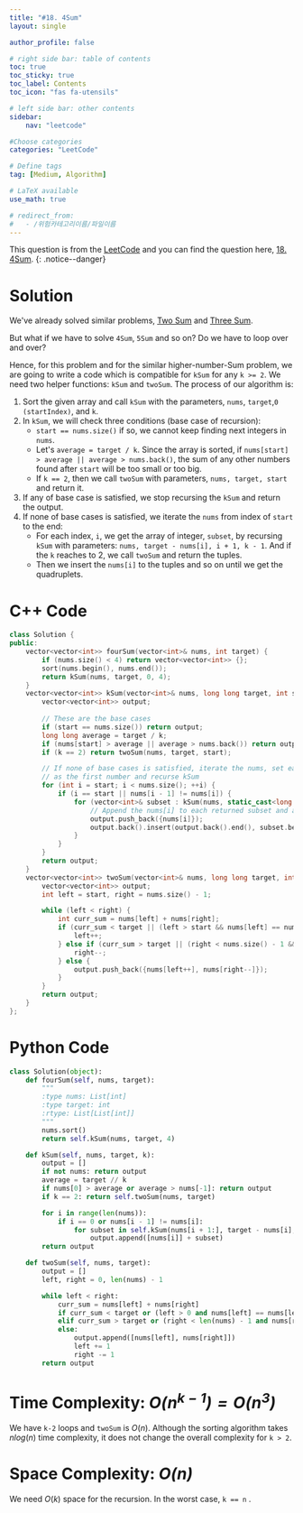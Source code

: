 ```yaml
---
title: "#18. 4Sum"
layout: single

author_profile: false

# right side bar: table of contents
toc: true
toc_sticky: true
toc_label: Contents
toc_icon: "fas fa-utensils"

# left side bar: other contents
sidebar:
    nav: "leetcode"

#Choose categories
categories: "LeetCode"

# Define tags
tag: [Medium, Algorithm]

# LaTeX available
use_math: true

# redirect_from:
#   - /위험카테고리이름/파일이름
---
```


This question is from the [LeetCode](https://leetcode.com) and you can find the question here, [18. 4Sum](https://leetcode.com/problems/4sum/).
{: .notice--danger}

# Solution
We've already solved similar problems, [Two Sum](/1/) and [Three Sum](/15/).

But what if we have to solve `4Sum`, `5Sum` and so on? Do we have to loop over and over?

Hence, for this problem and for the similar higher-number-Sum problem, we are going to write a code which is compatible for `kSum` for any `k >= 2`. We need two helper functions: `kSum` and `twoSum`. The process of our algorithm is:

1. Sort the given array and call `kSum` with the parameters, `nums`, `target`,`0 (startIndex)`, and `k`.
2. In `kSum`, we will check three conditions (base case of recursion):
   + `start == nums.size()` if so, we cannot keep finding next integers in `nums`.
   + Let's `average = target / k`. Since the array is sorted, if `nums[start] > average || average > nums.back()`, the sum of any other numbers found after `start` will be too small or too big.
   + If `k == 2`, then we call `twoSum` with parameters, `nums, target, start` and return it.
3. If any of base case is satisfied, we stop recursing the `kSum` and return the output.
4. If none of base cases is satisfied, we iterate the `nums` from index of `start` to the end:
   + For each index, `i`, we get the array of integer, `subset`, by recursing `kSum` with parameters: `nums, target - nums[i], i + 1, k - 1`. And if the `k` reaches to 2, we call `twoSum` and return the tuples.
   + Then we insert the `nums[i]` to the tuples and so on until we get the quadruplets.

# C++ Code
```c++
class Solution {
public:
    vector<vector<int>> fourSum(vector<int>& nums, int target) {
        if (nums.size() < 4) return vector<vector<int>> {};
        sort(nums.begin(), nums.end());
        return kSum(nums, target, 0, 4);
    }
    vector<vector<int>> kSum(vector<int>& nums, long long target, int start, int k) {
        vector<vector<int>> output;
		
        // These are the base cases
        if (start == nums.size()) return output;
        long long average = target / k;
        if (nums[start] > average || average > nums.back()) return output;
        if (k == 2) return twoSum(nums, target, start);

        // If none of base cases is satisfied, iterate the nums, set each current number 
        // as the first number and recurse kSum
        for (int i = start; i < nums.size(); ++i) {
            if (i == start || nums[i - 1] != nums[i]) {
                for (vector<int>& subset : kSum(nums, static_cast<long long>(target) - nums[i], i + 1, k - 1)) {
                    // Append the nums[i] to each returned subset and append the whole array to the output
                    output.push_back({nums[i]});
                    output.back().insert(output.back().end(), subset.begin(), subset.end());
                }
            }
        }
        return output;
    }
    vector<vector<int>> twoSum(vector<int>& nums, long long target, int start) {
        vector<vector<int>> output;
        int left = start, right = nums.size() - 1;

        while (left < right) {
            int curr_sum = nums[left] + nums[right];
            if (curr_sum < target || (left > start && nums[left] == nums[left - 1])) {
                left++;
            } else if (curr_sum > target || (right < nums.size() - 1 && nums[right] == nums[right + 1])){
                right--;
            } else {
                output.push_back({nums[left++], nums[right--]});
            }
        }
        return output;
    }
};
```

# Python Code
~~~python
class Solution(object):
    def fourSum(self, nums, target):
        """
        :type nums: List[int]
        :type target: int
        :rtype: List[List[int]]
        """
        nums.sort()
        return self.kSum(nums, target, 4)

    def kSum(self, nums, target, k):
        output = []
        if not nums: return output
        average = target // k
        if nums[0] > average or average > nums[-1]: return output
        if k == 2: return self.twoSum(nums, target)

        for i in range(len(nums)):
            if i == 0 or nums[i - 1] != nums[i]:
                for subset in self.kSum(nums[i + 1:], target - nums[i], k - 1):
                    output.append([nums[i]] + subset)
        return output

    def twoSum(self, nums, target):
        output = []
        left, right = 0, len(nums) - 1

        while left < right:
            curr_sum = nums[left] + nums[right]
            if curr_sum < target or (left > 0 and nums[left] == nums[left - 1]): left += 1
            elif curr_sum > target or (right < len(nums) - 1 and nums[right] == nums[right + 1]): right -= 1
            else: 
                output.append([nums[left], nums[right]])
                left += 1
                right -= 1
        return output
~~~

# Time Complexity: *$O(n^{k-1}) = O(n^{3})$*
We have `k-2` loops and `twoSum` is $O(n)$. Although the sorting algorithm takes $n log(n)$ time complexity, it does not change the overall complexity for `k > 2`.

# Space Complexity: *$O(n)$*
We need $O(k)$ space for the recursion. In the worst case, `k == n` .
